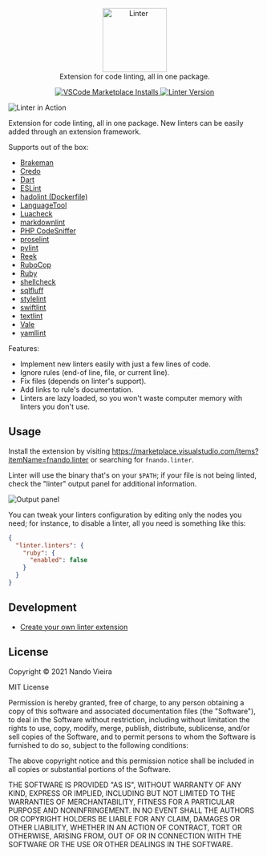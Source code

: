 <p align="center">
  <a href="https://github.com/fnando/vscode-linter/">
    <img width="128" height="128" src="https://github.com/fnando/vscode-linter/raw/main/icon.png" alt="Linter">
  </a>
  <br>
  Extension for code linting, all in one package.
</p>

<p align="center">
  <a href="https://marketplace.visualstudio.com/items?itemName=fnando.linter">
    <img src="https://img.shields.io/visual-studio-marketplace/i/fnando.linter" alt="VSCode Marketplace Installs">
  </a>
  <a href="https://marketplace.visualstudio.com/items?itemName=fnando.linter">
    <img src="https://img.shields.io/visual-studio-marketplace/v/fnando.linter?color=blue" alt="Linter Version">
  </a>
</p>

![Linter in Action](https://github.com/fnando/vscode-linter/raw/main/linter.png)

Extension for code linting, all in one package. New linters can be easily added
through an extension framework.

Supports out of the box:

- [Brakeman](https://brakemanscanner.org)
- [Credo](https://hexdocs.pm/credo/overview.html)
- [Dart](https://dart.dev/tools/linter-rules)
- [ESLint](https://eslint.org)
- [hadolint (Dockerfile)](https://github.com/hadolint/hadolint)
- [LanguageTool](https://github.com/hadolint/hadolint)
- [Luacheck](https://luacheck.readthedocs.io/en/stable/)
- [markdownlint](https://github.com/DavidAnson/markdownlint)
- [PHP CodeSniffer](https://github.com/squizlabs/PHP_CodeSniffer)
- [proselint](https://github.com/amperser/proselint/)
- [pylint](https://www.pylint.org)
- [Reek](https://github.com/troessner/reek)
- [RuboCop](https://rubocop.org)
- [Ruby](https://www.ruby-lang.org)
- [shellcheck](https://github.com/koalaman/shellcheck)
- [sqlfluff](https://docs.sqlfluff.com/en/stable/index.html)
- [stylelint](https://stylelint.io)
- [swiftlint](https://realm.github.io/SwiftLint/)
- [textlint](https://textlint.github.io)
- [Vale](https://github.com/errata-ai/vale)
- [yamllint](https://github.com/adrienverge/yamllint)

Features:

- Implement new linters easily with just a few lines of code.
- Ignore rules (end-of line, file, or current line).
- Fix files (depends on linter's support).
- Add links to rule's documentation.
- Linters are lazy loaded, so you won't waste computer memory with linters you
  don't use.

## Usage

Install the extension by visiting
<https://marketplace.visualstudio.com/items?itemName=fnando.linter> or searching
for `fnando.linter`.

Linter will use the binary that's on your `$PATH`; if your file is not being
linted, check the "linter" output panel for additional information.

![Output panel](https://github.com/fnando/vscode-linter/raw/main/docs/images/output.png)

You can tweak your linters configuration by editing only the nodes you need; for
instance, to disable a linter, all you need is something like this:

```json
{
  "linter.linters": {
    "ruby": {
      "enabled": false
    }
  }
}
```

## Development

- [Create your own linter extension](https://github.com/fnando/vscode-linter/tree/main/docs/creating-linters.md)

## License

Copyright © 2021 Nando Vieira

MIT License

Permission is hereby granted, free of charge, to any person obtaining a copy of
this software and associated documentation files (the "Software"), to deal in
the Software without restriction, including without limitation the rights to
use, copy, modify, merge, publish, distribute, sublicense, and/or sell copies of
the Software, and to permit persons to whom the Software is furnished to do so,
subject to the following conditions:

The above copyright notice and this permission notice shall be included in all
copies or substantial portions of the Software.

THE SOFTWARE IS PROVIDED "AS IS", WITHOUT WARRANTY OF ANY KIND, EXPRESS OR
IMPLIED, INCLUDING BUT NOT LIMITED TO THE WARRANTIES OF MERCHANTABILITY, FITNESS
FOR A PARTICULAR PURPOSE AND NONINFRINGEMENT. IN NO EVENT SHALL THE AUTHORS OR
COPYRIGHT HOLDERS BE LIABLE FOR ANY CLAIM, DAMAGES OR OTHER LIABILITY, WHETHER
IN AN ACTION OF CONTRACT, TORT OR OTHERWISE, ARISING FROM, OUT OF OR IN
CONNECTION WITH THE SOFTWARE OR THE USE OR OTHER DEALINGS IN THE SOFTWARE.
